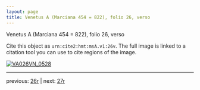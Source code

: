 ```yaml
---
layout: page
title: Venetus A (Marciana 454 = 822), folio 26, verso
---
```


Venetus A (Marciana 454 = 822), folio 26, verso

Cite this object as `urn:cite2:hmt:msA.v1:26v`.  The full image is linked to a citation tool you can use to cite regions of the image.

[![VA026VN_0528](http://www.homermultitext.org/iipsrv?IIIF=/project/homer/pyramidal/deepzoom/hmt/vaimg/2017a/VA026VN_0528.tif/full/800,/0/default.jpg)](http://www.homermultitext.org/ict2/?urn=urn:cite2:hmt:vaimg.2017a:VA026VN_0528) 

---

previous:  [26r](../26r/) | next: [27r](../27r/)